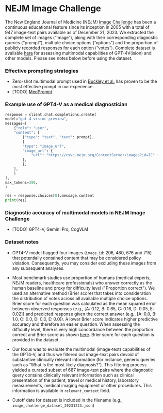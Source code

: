 # NEJM Image Challenge

The New England Journal of Medicine (NEJM) [Image Challenge](https://www.nejm.org/image-challenge) has been a continuous educational feature since its inception in 2005 with a total of 947 image-text pairs available as of December 21, 2023. We extracted the complete set of images (“image”), along with their corresponding diagnostic queries (“prompt”), multiple choice options (“options”) and the proportion of publicly recorded responses for each option (“votes”). Complete dataset is available [here](./image_challenge_dataset_20231223.json) for assessing multimodal capabilities of GPT-4V(ision) and other models. Please see notes below before using the dataset.

### Effective prompting strategies
- Zero-shot multimodal prompt used in [Buckley et al.](https://github.com/2v/gpt4v-image-challenge/blob/main/GPT-4V%20Supplement-1.pdf) has proven to be the most effective prompt in our experience.
- [TODO] [MedPrompt](https://arxiv.org/abs/2311.16452)

### Example use of GPT4-V as a medical diagnostician

```python
response = client.chat.completions.create(
model="gpt-4-vision-preview",
messages=[
    {"role": "user",
    "content": [
        {"type": "text", "text": prompt},
        {
        "type": "image_url",
        "image_url": {
            "url": "https://csvc.nejm.org/ContentServer/images?id=IC" + date # YYYYMMDD format (e.g., 20160420)
        },
        },
    ],
    }
],
max_tokens=300,
)

res = response.choices[0].message.content
print(res)

```

### Diagnostic accuracy of multimodal models in NEJM Image Challenge

- [TODO] GPT4-V, Gemini Pro, CogVLM


### Dataset notes
- GPT4-V model flagged four images (`image_id`: 206, 480, 676 and 715) that potentially contained content that may be considered policy violation. Consequently, you may consider excluding these images from any subsequent analyses.

- Most benchmark studies use proportion of humans (medical experts, NEJM readers, healthcare professionals) who answer correctly as the human baseline and proxy for difficulty level ("Proportion correct"). We used an alternative method (Brier score) that takes into consideration the distribution of votes across all available multiple choice options. Brier score for each question was calculated as the mean squared error between observed responses (e.g., [A: 0.12, B: 0.65, C: 0.16, D: 0.05, E: 0.02]) and predicted response given the correct answer (e.g., [A: 0.0, B: 1.0, C: 0.0, D: 0.0, E: 0.0]). A lower Brier score indicates higher predictive accuracy and therefore an easier question. When assessing the difficulty level, there is very high concordance between the proportion correct and Brier score as shown [here](/figures/brier_score.png). Brier score for each question is provided in the dataset.

- Our focus was to evaluate the multimodal (image-text) capabilities of the GPT4-V, and thus we filtered out image-text pairs devoid of substantive clinically relevant information (for instance, generic queries such as “What is the most likely diagnosis?”). This filtering process yielded a curated subset of 687 image-text pairs where the diagnostic query contains clinically relevant information such as clinical presentation of the patient, travel or medical history, laboratory measurements, medical imaging equipment or other procedures. This information is available in `relevant_context` field.

- Cutoff date for dataset is included in the filename (e.g., `image_challenge_dataset_20231223.json`)